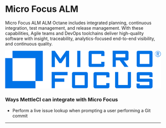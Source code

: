 # Micro Focus ALM

Micro Focus ALM ALM Octane includes integrated planning, continuous integration, test management, and release management. With these capabilities, Agile teams and DevOps toolchains deliver high-quality software with insight, traceability, analytics-focused end-to-end visibility, and continuous quality.

![](./attachments/image-20200610-040740.png)

### Ways MettleCI can integrate with Micro Focus

*   Perform a live issue lookup when prompting a user performing a Git commit
    

* * *